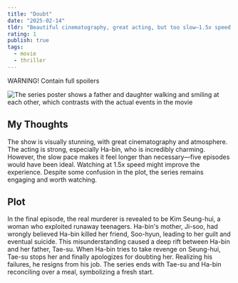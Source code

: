 ```yaml
---
title: "Doubt"
date: "2025-02-14"
tldr: "Beautiful cinematography, great acting, but too slow—1.5x speed would be ideal."
rating: 1
publish: true
tags:
  - movie
  - thriller
---
```


WARNING! Contain full spoilers

![The series poster shows a father and daughter walking and smiling at each other, which contrasts with the actual events in the movie](/posts/2025-0214-doubt.webp)

## My Thoughts
The show is visually stunning, with great cinematography and atmosphere. The acting is strong, especially Ha-bin, who is incredibly charming. However, the slow pace makes it feel longer than necessary—five episodes would have been ideal. Watching at 1.5x speed might improve the experience. Despite some confusion in the plot, the series remains engaging and worth watching.

## Plot
In the final episode, the real murderer is revealed to be Kim Seung-hui, a woman who exploited runaway teenagers. Ha-bin's mother, Ji-soo, had wrongly believed Ha-bin killed her friend, Soo-hyun, leading to her guilt and eventual suicide. This misunderstanding caused a deep rift between Ha-bin and her father, Tae-su. When Ha-bin tries to take revenge on Seung-hui, Tae-su stops her and finally apologizes for doubting her. Realizing his failures, he resigns from his job. The series ends with Tae-su and Ha-bin reconciling over a meal, symbolizing a fresh start.